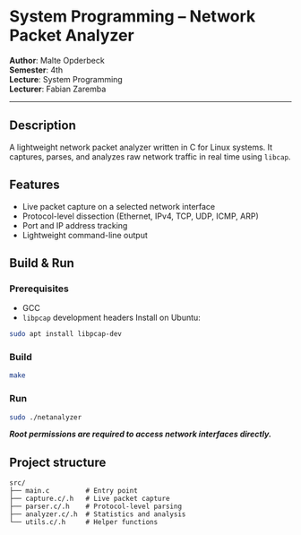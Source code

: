 # System Programming – Network Packet Analyzer

**Author**: Malte Opderbeck  
**Semester**: 4th  
**Lecture**: System Programming  
**Lecturer**: Fabian Zaremba

---

## Description

A lightweight network packet analyzer written in C for Linux systems.
It captures, parses, and analyzes raw network traffic in real time using `libcap`.

## Features

- Live packet capture on a selected network interface
- Protocol-level dissection (Ethernet, IPv4, TCP, UDP, ICMP, ARP)
- Port and IP address tracking
- Lightweight command-line output

## Build & Run

### Prerequisites

- GCC
- `libpcap` development headers
Install on Ubuntu:

```bash
sudo apt install libpcap-dev
```

### Build

```bash
make
```

### Run

```bash
sudo ./netanalyzer
```

***Root permissions are required to access network interfaces directly.***

## Project structure

```text
src/
├── main.c         # Entry point
├── capture.c/.h   # Live packet capture
├── parser.c/.h    # Protocol-level parsing
├── analyzer.c/.h  # Statistics and analysis
└── utils.c/.h     # Helper functions
```
